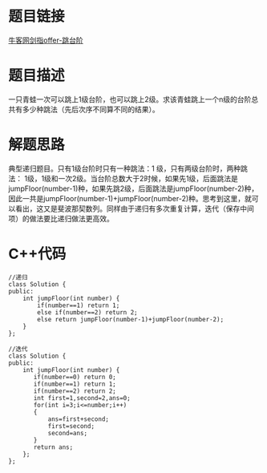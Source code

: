 # 题目链接
[牛客网剑指offer-跳台阶](https://www.nowcoder.com/practice/8c82a5b80378478f9484d87d1c5f12a4?tpId=13&tqId=11161&tPage=1&rp=1&ru=/ta/coding-interviews&qru=/ta/coding-interviews/question-ranking)
# 题目描述
一只青蛙一次可以跳上1级台阶，也可以跳上2级。求该青蛙跳上一个n级的台阶总共有多少种跳法（先后次序不同算不同的结果）。
# 解题思路
典型递归题目。只有1级台阶时只有一种跳法：1 级，只有两级台阶时，两种跳法： 1级，1级和一次2级。当台阶总数大于2时候，如果先1级，后面跳法是
jumpFloor(number-1)种，如果先跳2级，后面跳法是jumpFloor(number-2)种，因此一共是jumpFloor(number-1)+jumpFloor(number-2)种。思考到这里，就可以看出，这又是斐波那契数列。同样由于递归有多次重复计算，迭代（保存中间项）的做法要比递归做法更高效。
# C++代码
```
//递归
class Solution {
public:
    int jumpFloor(int number) {
        if(number==1) return 1;
        else if(number==2) return 2;
        else return jumpFloor(number-1)+jumpFloor(number-2);
    }
};
```
```
//迭代
class Solution {
public:
    int jumpFloor(int number) {
       if(number==0) return 0;
       if(number==1) return 1;
       if(number==2) return 2;
       int first=1,second=2,ans=0;
       for(int i=3;i<=number;i++)
       {
           ans=first+second;
           first=second;
           second=ans;
       }
       return ans;
    };
};
```

